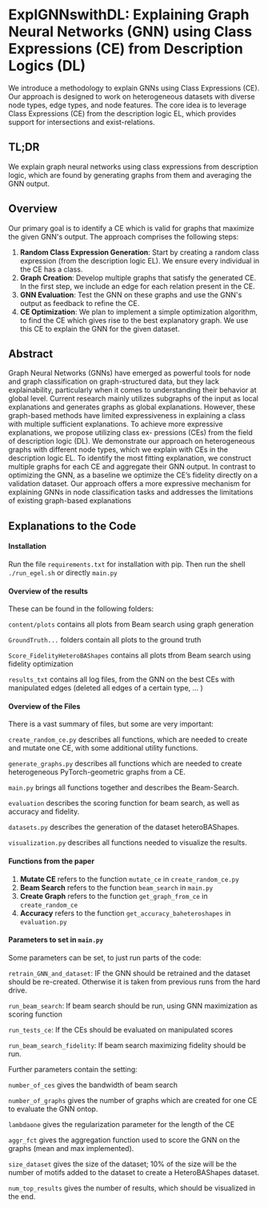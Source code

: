 # ExplGNNswithDL: Explaining Graph Neural Networks (GNN) using Class Expressions (CE) from Description Logics (DL)

We introduce a methodology to explain GNNs using Class Expressions (CE). Our approach is designed to work on heterogeneous datasets with diverse node types, edge types, and node features. The core idea is to leverage Class Expressions (CE) from the description logic EL, which provides support for intersections and exist-relations.

## TL;DR
We explain graph neural networks using class expressions from description logic, which are found by generating graphs from them and averaging the GNN output.

## Overview

Our primary goal is to identify a CE which is valid for graphs that maximize the given GNN's output. The approach comprises the following steps:

1. **Random Class Expression Generation**: Start by creating a random class expression (from the description logic EL). We ensure every individual in the CE has a class.
2. **Graph Creation**: Develop multiple graphs that satisfy the generated CE. In the first step, we include an edge for each relation present in the CE.
3. **GNN Evaluation**: Test the GNN on these graphs and use the GNN's output as feedback to refine the CE.
4. **CE Optimization**: We plan to implement a simple optimization algorithm, to find the CE which gives rise to the best explanatory graph. We use this CE to explain the GNN for the given dataset.



## Abstract

Graph Neural Networks (GNNs) have emerged as
powerful tools for node and graph classification on
graph-structured data, but they lack explainability,
particularly when it comes to understanding their
behavior at global level. Current research mainly
utilizes subgraphs of the input as local explanations and generates graphs as global explanations.
However, these graph-based methods have limited
expressiveness in explaining a class with multiple
sufficient explanations. To achieve more expressive explanations, we propose utilizing class ex-
pressions (CEs) from the field of description logic
(DL). We demonstrate our approach on heterogeneous graphs with different node types, which we
explain with CEs in the description logic EL. To
identify the most fitting explanation, we construct
multiple graphs for each CE and aggregate their
GNN output. In contrast to optimizing the GNN, as
a baseline we optimize the CE’s fidelity directly on
a validation dataset. Our approach offers a more expressive mechanism for explaining GNNs in node
classification tasks and addresses the limitations of
existing graph-based explanations

## Explanations to the Code

#### Installation
Run the file `requirements.txt` for installation with pip. Then run the shell `./run_egel.sh` or directly `main.py`

#### Overview of the results
These can be found in the following folders:

`content/plots` contains all plots from Beam search using graph generation

`GroundTruth...` folders contain all plots to the ground truth

`Score_FidelityHeteroBAShapes` contains all plots tfrom Beam search using fidelity optimization

`results_txt` contains all log files, from the GNN on the best CEs with manipulated edges (deleted all edges of a certain type, ... )


#### Overview of the Files
There is a vast summary of files, but some are very important:

`create_random_ce.py` describes all functions, which are needed to create and mutate one CE, with some additional utility functions.

`generate_graphs.py` describes all functions which are needed to create heterogeneous PyTorch-geometric graphs from a CE.

`main.py` brings all functions together and describes the Beam-Search.

`evaluation` describes the scoring function for beam search, as well as accuracy and fidelity.

`datasets.py` describes the generation of the dataset heteroBAShapes.

`visualization.py` describes all functions needed to visualize the results.

#### Functions from the paper

1. **Mutate CE** refers to the function `mutate_ce` in `create_random_ce.py`
2. **Beam Search** refers to the function `beam_search` in `main.py`
3. **Create Graph** refers to the function `get_graph_from_ce` in `create_random_ce`
4. **Accuracy** refers to the function `get_accuracy_baheteroshapes` in `evaluation.py`

#### Parameters to set in `main.py`
Some parameters can be set, to just run parts of the code:

`retrain_GNN_and_dataset`: IF the GNN should be retrained and the dataset should be re-created. Otherwise it is taken from previous runs from the hard drive.

`run_beam_search`: If beam search should be run, using GNN maximization as scoring function

`run_tests_ce`: If the CEs should be evaluated on manipulated scores

`run_beam_search_fidelity`: If beam search maximizing fidelity should be run.


Further parameters contain the setting:

`number_of_ces` gives the bandwidth of beam search

`number_of_graphs` gives the number of graphs which are created for one CE to evaluate the GNN ontop.

`lambdaone` gives the regularization parameter for the length of the CE

`aggr_fct` gives the aggregation function used to score the GNN on the graphs (mean and max implemented).

`size_dataset` gives the size of the dataset; 10% of the size will be the number of motifs added to the dataset to create a HeteroBAShapes dataset.

`num_top_results` gives the number of results, which should be visualized in the end.

